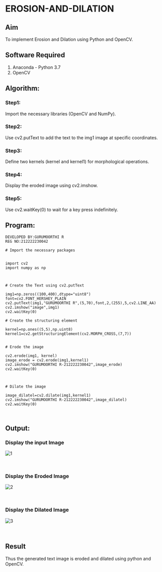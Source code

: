 # EROSION-AND-DILATION

## Aim
To implement Erosion and Dilation using Python and OpenCV.
## Software Required
1. Anaconda - Python 3.7
2. OpenCV
## Algorithm:
### Step1:
Import the necessary libraries (OpenCV and NumPy).
<br>


### Step2:
Use cv2.putText to add the text to the img1 image at specific coordinates.
<br>

### Step3:
Define two kernels (kernel and kernel1) for morphological operations.
<br>

### Step4:
Display the eroded image using cv2.imshow.
<br>

### Step5:
Use cv2.waitKey(0) to wait for a key press indefinitely.
<br>

 
## Program:
```
DEVELOPED BY:GURUMOORTHI R
REG NO:212222230042
```
``` 
# Import the necessary packages


import cv2
import numpy as np



# Create the Text using cv2.putText

img1=np.zeros((100,400),dtype="uint8")
font=cv2.FONT_HERSHEY_PLAIN
cv2.putText(img1,"GURUMOORTHI R",(5,70),font,2,(255),5,cv2.LINE_AA)
cv2.imshow("image",img1)
cv2.waitKey(0)

# Create the structuring element

kernel=np.ones((5,5),np.uint8)
kernel1=cv2.getStructuringElement(cv2.MORPH_CROSS,(7,7))


# Erode the image

cv2.erode(img1, kernel)
image_erode = cv2.erode(img1,kernel1)
cv2.imshow("GURUMOORTHI R-212222230042",image_erode)
cv2.waitKey(0)



# Dilate the image

image_dilatel=cv2.dilate(img1,kernel1)
cv2.imshow("GURUMOORTHI R-212222230042",image_dilatel)
cv2.waitKey(0)



```
## Output:

### Display the input Image

![1](https://github.com/gururamu08/EROSION-AND-DILATION/assets/118707009/38cdcc12-af16-4a27-b90a-f91ca55b691a)



<br>

### Display the Eroded Image

![2](https://github.com/gururamu08/EROSION-AND-DILATION/assets/118707009/e1b9daae-7d3e-461a-8e9a-3c7c4ff2070c)



<br>

### Display the Dilated Image

![3](https://github.com/gururamu08/EROSION-AND-DILATION/assets/118707009/cbdfb956-4412-4032-9d5f-12d2c6b3b2db)



<br>

## Result
Thus the generated text image is eroded and dilated using python and OpenCV.
